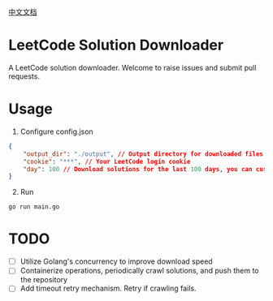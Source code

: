 [中文文档](README-CN.md)
# LeetCode Solution Downloader
A LeetCode solution downloader. Welcome to raise issues and submit pull requests.

# Usage
1. Configure config.json
```json
{
    "output_dir": "./output", // Output directory for downloaded files
    "cookie": "***", // Your LeetCode login cookie
    "day": 100 // Download solutions for the last 100 days, you can customize this
}
```
2. Run
```shell
go run main.go
```

# TODO
- [ ] Utilize Golang's concurrency to improve download speed
- [ ] Containerize operations, periodically crawl solutions, and push them to the repository
- [ ] Add timeout retry mechanism. Retry if crawling fails.